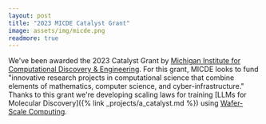 ```yaml
---
layout: post
title: "2023 MICDE Catalyst Grant"
image: assets/img/micde.png
readmore: true
---
```


We've been awarded the 2023 Catalyst Grant by [Michigan Institute for Computational Discovery & Engineering](https://micde.umich.edu/catalyst-grants/).
For this grant, MICDE looks to fund "innovative research projects in computational science that combine elements of mathematics, computer science, and cyber-infrastructure."
Thanks to this grant we're developing scaling laws for training [LLMs for Molecular Discovery]({% link _projects/a_catalyst.md %}) using [Wafer-Scale Computing](https://www.cerebras.net/product-chip/).
